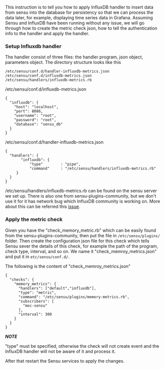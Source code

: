 This instruction is to tell you how to apply InfluxDB handler to insert data from sensu into the database for persistency so that we can process the data later, for example, displaying time series data in Grafana. Assuming Sensu and InfluxDB have been running without any issue, we will go through how to create the metric check json, how to tell the authentication info to the handler and apply the handler.

### Setup Influxdb handler
The handler consist of three files: the handler program, json object, parameters object. The directory structure looks like this
```
/etc/sensu/conf.d/handler-influxdb-metrics.json
/etc/sensu/conf.d/influxdb-metrics.json
/etc/sensu/handlers/influxdb-metrics.rb
```

/etc/sensu/conf.d/influxdb-metrics.json

```
{
  "influxdb": {
    "host": "localhost",
    "port": 8086,
    "username": "root",
    "password": "root",
    "database": "sensu_db"
  }
}
```

/etc/sensu/conf.d/handler-influxdb-metrics.json

```
{
  "handlers": {
       "influxdb": {
           "type"        : "pipe",
           "command"     : "/etc/sensu/handlers/influxdb-metrics.rb"
     }
  }
}
```

/etc/sensu/handlers/influxdb-metrics.rb can be found on the sensu server we set up. There is also one from sensu-plugins-community, but we don't use it for it has network bug which InfluxDB community is working on. More about this can be referred this [issue](https://github.com/influxdb/influxdb-ruby/issues/91).

### Apply the metric check

Given you have the "check_memory_metric.rb" which can be easily found from the sensu-plugins-community, then put the file in ```/etc/sensu/plugins/``` folder. Then create the configuration json file for this check which tells Sensu sever the details of this check, for example the path of the program, check type, interval, and so on. We name it "check_memroy_metrics.json" and put it in ```etc/sensu/conf.d/```.

The following is the content of "check_memroy_metrics.json"
```
{
  "checks": {
    "memory_metrics": {
      "handlers": ["default","influxdb"],
      "type": "metric",
      "command": "/etc/sensu/plugins/memory-metrics.rb",
      "subscribers": [
        "moc-sensu"
      ],
      "interval": 300
    }
  }
}
```
***NOTE***

"type" must be specified, otherwise the check will not create event and the InfluxDB handler will not be aware of it and process it.

After that restart the Sensu services to apply the changes.
